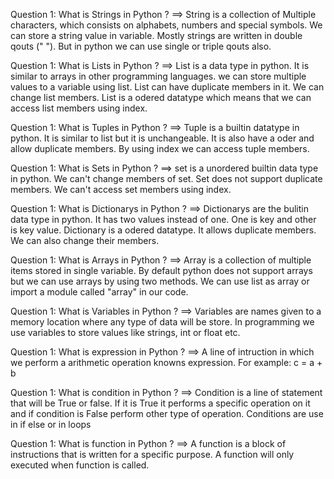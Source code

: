 Question 1: What is Strings in Python ?
==> String is a collection of Multiple characters, which consists on alphabets, numbers and special symbols. We can store a string value in variable. Mostly strings are written in double qouts (" "). But in python we can use single or triple qouts also.

Question 1: What is Lists in Python ?
==> List is a data type in python. It is similar to arrays in other programming languages. we can store multiple values to a variable using list. List can have duplicate members in it. We can change list members. List is a odered datatype which means that we can access list members using index.

Question 1: What is Tuples in Python ?
==> Tuple is a builtin datatype in python. It is similar to list but it is unchangeable. It is also have a oder and allow duplicate members. By using index we can access tuple members.

Question 1: What is Sets in Python ?
==> set is a unordered builtin data type in python. We can't change members of set. Set does not support duplicate members. We can't access set members using index.

Question 1: What is Dictionarys in Python ?
==> Dictionarys are the bulitin data type in python. It has two values instead of one. One is key and other is key value. Dictionary  is a odered datatype. It allows duplicate members. We can also change their members.

Question 1: What is Arrays in Python ?
==> Array is a collection of multiple items stored in single variable. By default python does not support arrays but we can use arrays by using two methods. We can use list as array or import a module called "array" in our code.

Question 1: What is Variables in Python ?
==> Variables are names given to a memory location where any type of data will be store. In programming we use variables to store values like strings, int or float etc.

Question 1: What is expression in Python ?
==> A line of intruction in which we perform a arithmetic operation knowns expression. For example: c = a + b

Question 1: What is condition in Python ?
==> Condition is a line of statement that will be True or false. If it is True it performs a specific operation on it and if condition is False perform other type of operation. Conditions are use in if else or in loops

Question 1: What is function in Python ?
==> A function is a block of instructions that is written for a specific purpose. A function will only executed when function is called.


